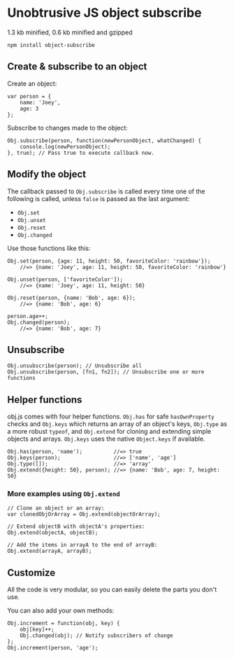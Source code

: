 Unobtrusive JS object subscribe
===============================

1.3 kb minified, 0.6 kb minified and gzipped
```
npm install object-subscribe
```


## Create & subscribe to an object

Create an object:
```
var person = {
	name: 'Joey',
	age: 3
};
```

Subscribe to changes made to the object:
```
Obj.subscribe(person, function(newPersonObject, whatChanged) {
	console.log(newPersonObject);
}, true); // Pass true to execute callback now.
```


## Modify the object

The callback passed to `Obj.subscribe` is called every time one of the following is called, unless `false` is passed as the last argument:

 - `Obj.set`
 - `Obj.unset`
 - `Obj.reset`
 - `Obj.changed`

Use those functions like this:
```
Obj.set(person, {age: 11, height: 50, favoriteColor: 'rainbow'});
	//=> {name: 'Joey', age: 11, height: 50, favoriteColor: 'rainbow'}

Obj.unset(person, ['favoriteColor']);
	//=> {name: 'Joey', age: 11, height: 50}

Obj.reset(person, {name: 'Bob', age: 6});
	//=> {name: 'Bob', age: 6}

person.age++;
Obj.changed(person);
	//=> {name: 'Bob', age: 7}
```


## Unsubscribe

```
Obj.unsubscribe(person); // Unsubscribe all
Obj.unsubscribe(person, [fn1, fn2]); // Unsubscribe one or more functions
```


## Helper functions

obj.js comes with four helper functions. `Obj.has` for safe `hasOwnProperty` checks and `Obj.keys` which returns an array of an object's keys, `Obj.type` as a more robust `typeof`, and `Obj.extend` for cloning and extending simple objects and arrays. `Obj.keys` uses the native `Object.keys` if available.
```
Obj.has(person, 'name');          //=> true
Obj.keys(person);                 //=> ['name', 'age']
Obj.type([]);                     //=> 'array'
Obj.extend({height: 50}, person); //=> {name: 'Bob', age: 7, height: 50}
```

### More examples using `Obj.extend`

```
// Clone an object or an array:
var clonedObjOrArray = Obj.extend(objectOrArray);

// Extend objectB with objectA's properties:
Obj.extend(objectA, objectB);

// Add the items in arrayA to the end of arrayB:
Obj.extend(arrayA, arrayB);
```


## Customize

All the code is very modular, so you can easily delete the parts you don't use.

You can also add your own methods:
```
Obj.increment = function(obj, key) {
	obj[key]++;
	Obj.changed(obj); // Notify subscribers of change
};
Obj.increment(person, 'age');
```
